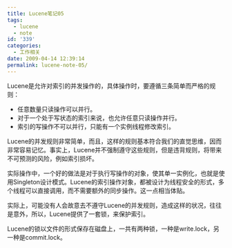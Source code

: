 ```yaml
---
title: Lucene笔记05
tags:
  - lucene
  - note
id: '339'
categories:
  - 工作相关
date: 2009-04-14 12:39:14
permalink: lucene-note-05/
---
```



<!-- more -->
Lucene是允许对索引的并发操作的，具体操作时，要遵循三条简单而严格的规则：

*   任意数量只读操作可以并行。
*   对于一个处于写状态的索引来说，也允许任意只读操作并行。
*   索引的写操作不可以并行，只能有一个实例线程修改索引。

Lucene的并发规则非常简单，而且，这样的规则基本符合我们的直觉思维，因而非常容易记忆。事实上，Lucene并不强制遵守这些规则，但是违背规则，将带来不可预测的风险，例如索引损坏。

实际操作中，一个好的做法是对于执行写操作的对象，使其单一实例化，也就是使用Singleton设计模式。Lucene的索引操作对象，都被设计为线程安全的形式，多个线程可以直接调用，而不需要额外的同步操作。这一点相当体贴。

实际上，可能没有人会故意去不遵守Lucene的并发规则，造成这样的状况，往往是意外，所以，Lucene提供了一套锁，来保护索引。

Lucene的锁以文件的形式保存在磁盘上，一共有两种锁，一种是write.lock，另一种是commit.lock。